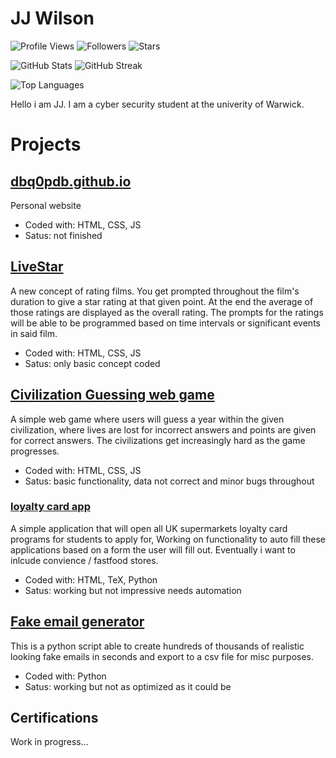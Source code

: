 # JJ Wilson

![Profile Views](https://komarev.com/ghpvc/?username=dbq0pdb&color=blueviolet&style=flat-square)
![Followers](https://img.shields.io/github/followers/dbq0pdb?style=social)
![Stars](https://img.shields.io/github/stars/dbq0pdb?style=social)

![GitHub Stats](https://github-readme-stats.vercel.app/api?username=dbq0pdb&show_icons=true&theme=tokyonight) ![GitHub Streak](https://github-readme-streak-stats.herokuapp.com/?user=dbq0pdb&theme=tokyonight)

![Top Languages](https://github-readme-stats.vercel.app/api/top-langs/?username=dbq0pdb&layout=compact&theme=tokyonight) 


Hello i am JJ. I am a cyber security student at the univerity of Warwick.

# Projects

## [dbq0pdb.github.io](https://github.com/dbq0pdb/dbq0pdb.github.io)

Personal website 

- Coded with: HTML, CSS, JS
- Satus: not finished


## [LiveStar](https://github.com/dbq0pdb/LiveStar)

A new concept of rating films. You get prompted throughout the film's duration to give a star rating at that given point. At the end the average of those ratings are displayed as the overall rating. The prompts for the ratings will be able to be programmed based on time intervals or significant events in said film.

- Coded with: HTML, CSS, JS
- Satus: only basic concept coded


## [Civilization Guessing web game](https://github.com/dbq0pdb/civ-guesser)

A simple web game where users will guess a year within the given civilization, where lives are lost for incorrect answers and points are given for correct answers. The civilizations get increasingly hard as the game progresses. 

- Coded with: HTML, CSS, JS
- Satus: basic functionality, data not correct and minor bugs throughout


### [loyalty card app](https://github.com/dbq0pdb/loyalty_card_app)

A simple application that will open all UK supermarkets loyalty card programs for students to apply for, Working on functionality to auto fill these applications based on a form the user will fill out. Eventually i want to inlcude convience / fastfood stores.

- Coded with: HTML, TeX, Python
- Satus: working but not impressive needs automation

## [Fake email generator](https://github.com/dbq0pdb/fakeEmails)

This is a python script able to create hundreds of thousands of realistic looking fake emails in seconds and export to a csv file for misc purposes.

- Coded with: Python
- Satus: working but not as optimized as it could be


## Certifications

Work in progress...

